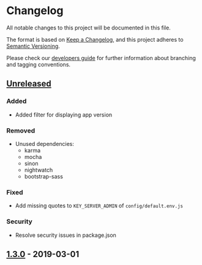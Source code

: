 # Changelog
All notable changes to this project will be documented in this file.

The format is based on [Keep a Changelog](https://keepachangelog.com/en/1.0.0/),
and this project adheres to [Semantic Versioning](https://semver.org/spec/v2.0.0.html).

Please check our [developers guide](https://gitlab.com/tokend/developers-guide)
for further information about branching and tagging conventions.

## [Unreleased]
### Added
- Added filter for displaying app version

### Removed
- Unused dependencies:
  - karma
  - mocha
  - sinon
  - nightwatch
  - bootstrap-sass

### Fixed
- Add missing quotes to `KEY_SERVER_ADMIN` of `config/default.env.js`

### Security
- Resolve security issues in package.json

## [1.3.0] - 2019-03-01

[Unreleased]: https://github.com/tokend/admin-panel/compare/1.3.0...HEAD
[1.3.0]: https://github.com/tokend/admin-panel/releases/tag/1.3.0
